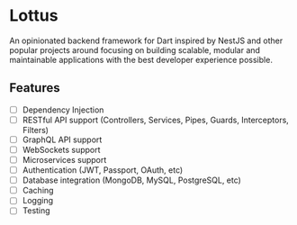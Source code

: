 # Lottus

An opinionated backend framework for Dart inspired by NestJS and other popular projects around focusing on building scalable, modular and maintainable applications with the best developer experience possible.

## Features

- [ ] Dependency Injection
- [ ] RESTful API support (Controllers, Services, Pipes, Guards, Interceptors, Filters)
- [ ] GraphQL API support
- [ ] WebSockets support
- [ ] Microservices support
- [ ] Authentication (JWT, Passport, OAuth, etc)
- [ ] Database integration (MongoDB, MySQL, PostgreSQL, etc)
- [ ] Caching
- [ ] Logging
- [ ] Testing